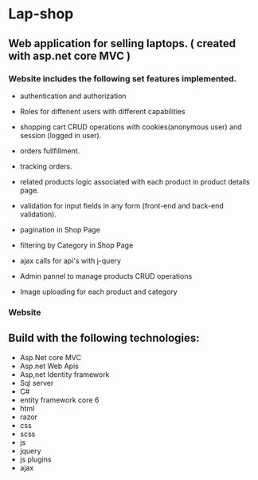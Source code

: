 # Lap-shop
## Web application for selling laptops. ( created with asp.net core MVC )
### Website includes the following set features implemented.

+ authentication and authorization

+ Roles for diffenent users with different capabilities

+ shopping cart CRUD operations with cookies(anonymous user) and session (logged in user).

+ orders fullfillment.

+ tracking orders.

+ related products logic associated with each product in product details page.

+ validation for input fields in any form (front-end and back-end validation).

+ pagination in Shop Page

+ filtering by Category in Shop Page

+ ajax calls for api's with j-query

+ Admin pannel to manage products CRUD operations

+ Image uploading for each product and category

### Website






## Build with the following technologies:
+ Asp.Net core MVC
+ Asp.net Web Apis
+ Asp,net Identity framework
+ Sql server
+ C#
+ entity framework core 6
+ html
+ razor
+ css
+ scss
+ js
+ jquery
+ js plugins
+ ajax


